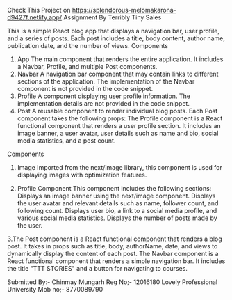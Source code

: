 Check This Project on https://splendorous-melomakarona-d9427f.netlify.app/    Assignment By Terribly Tiny Sales 

This is a simple React blog app that displays a navigation bar, user profile, and a series of posts. Each post includes a title, body content, author name, publication date, and the number of views.
Components
1. App
The main component that renders the entire application. It includes a Navbar, Profile, and multiple Post components.
2. Navbar
A navigation bar component that may contain links to different sections of the application. The implementation of the Navbar component is not provided in the code snippet.
3. Profile
A component displaying user profile information. The implementation details are not provided in the code snippet.
4. Post
A reusable component to render individual blog posts. Each Post component takes the following props:
The Profile component is a React functional component that renders a user profile section. It includes an image banner, a user avatar, user details such as name and bio, social media statistics, and a post count.

Components
1. Image
Imported from the next/image library, this component is used for displaying images with optimization features.

2. Profile Component
This component includes the following sections:
Displays an image banner using the next/image component.
Displays the user avatar and relevant details such as name, follower count, and following count.
Displays user bio, a link to a social media profile, and various social media statistics.
Displays the number of posts made by the user.

3.The Post component is a React functional component that renders a blog post. It takes in props such as title, body, authorName, date, and views to dynamically display the content of each post.
The Navbar component is a React functional component that renders a simple navigation bar. It includes the title "TTT STORIES" and a button for navigating to courses.


  Submitted By:- Chinmay Mungarh
  Reg No;- 12016180
  Lovely Professional University
  Mob no;- 8770089790

